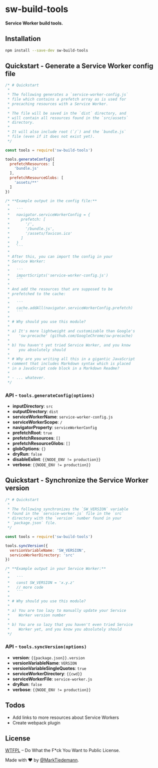 
# sw-build-tools

**Service Worker build tools.**

## Installation

```sh
npm install --save-dev sw-build-tools
```

## Quickstart - Generate a Service Worker config file

```js
/* # Quickstart 
 *
 * The following generates a `service-worker-config.js`
 * file which contains a prefetch array as is used for
 * precaching resources with a Service Worker.
 *
 * The file will be saved in the `dist` directory, and 
 * will contain all resources found in the `src/assets` 
 * directory. 
 *
 * It will also include root (`/`) and the `bundle.js`
 * file (even if it does not exist yet). 
 */

const tools = require('sw-build-tools')

tools.generateConfig({
  prefetchResources: [
    'bundle.js'
  ],
  prefetchResourceGlobs: [
    'assets/**'
  ]
})

/* **Example output in the config file:**
 *
 *   ```
 *   navigator.serviceWorkerConfig = {
 *     prefetch: [
 *       '/',
 *       '/bundle.js',
 *       '/assets/favicon.ico'
 *     ]
 *   }
 *   ```
 *
 * After this, you can import the config in your
 * Service Worker:
 *
 *   ```
 *   importScripts('service-worker-config.js')
 *   ```
 *
 * And add the resources that are supposed to be
 * prefetched to the cache:
 *
 *   ```
 *   cache.addAll(navigator.serviceWorkerConfig.prefetch)
 *   ```
 *
 * # Why should you use this module?
 *
 * a) It's more lightweight and customizable than Google's
 *    'sw-precache' (github.com/GoogleChrome/sw-precache)
 *
 * b) You haven't yet tried Service Worker, and you know 
 *    you absolutely should
 * 
 * # Why are you writing all this in a gigantic JavaScript 
 * comment that includes Markdown syntax which is placed 
 * in a JavaScript code block in a Markdown Readme?
 * 
 * - ... whatever.
 */
```

### API - `tools.generateConfig(options)`

  - **inputDirectory**: `src`
  - **outputDirectory**: `dist`
  - **serviceWorkerName**: `service-worker-config.js`
  - **serviceWorkerScope**: `/`
  - **navigatorProperty**: `serviceWorkerConfig`
  - **prefetchRoot**: `true`
  - **prefetchResources**: `[]`
  - **prefetchResourceGlobs**: `[]`
  - **globOptions**: `{}`
  - **dryRun**: `false`
  - **disableEslint**: `{{NODE_ENV != production}}`
  - **verbose**: `{{NODE_ENV != production}}`

## Quickstart - Synchronize the Service Worker version

```js
/* # Quickstart 
 *
 * The following synchronizes the `SW_VERSION` variable 
 * found in the `service-worker.js` file in the `src`
 * directory with the `version` number found in your
 * `package.json` file.
 */

const tools = require('sw-build-tools')

tools.syncVersion({
  versionVariableName: 'SW_VERSION',
  serviceWorkerDirectory: 'src'
})

/* **Example output in your Service Worker:**
 * 
 *   ```
 *   const SW_VERSION = 'x.y.z'
 *   // more code
 *   ```
 * 
 * # Why should you use this module?
 *
 * a) You are too lazy to manually update your Service 
 *    Worker version number
 *
 * b) You are so lazy that you haven't even tried Service 
 *    Worker yet, and you know you absolutely should
 */
```

### API - `tools.syncVersion(options)`

  - **version**: `{{package.json}}.version`
  - **versionVariableName**: `VERSION`
  - **versionVariableSingleQuotes**: `true`
  - **serviceWorkerDirectory**: `{{cwd}}`
  - **serviceWorkerFile**: `service-worker.js`
  - **dryRun**: `false`
  - **verbose**: `{{NODE_ENV != production}}`

## Todos

- Add links to more resources about Service Workers
- Create webpack plugin

## License

[WTFPL](http://www.wtfpl.net/) – Do What the F*ck You Want to Public License.

Made with :heart: by [@MarkTiedemann](https://twitter.com/MarkTiedemannDE).
